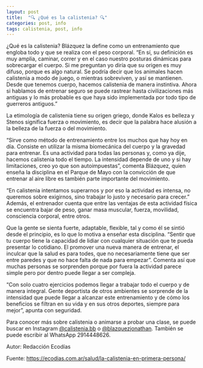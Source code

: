 ```yaml
---
layout: post
title:  "🔍️ ¿Qué es la calistenia? 🔍️"
categories: post, info
tags: calistenia, post, info
---
```


¿Qué es la calistenia? Blázquez la define como un entrenamiento que engloba todo y que se realiza con el peso corporal. “En sí, su definición es muy amplia, caminar, correr y en el caso nuestro posturas dinámicas para sobrecargar el cuerpo. Si me preguntan yo diría que su origen es muy difuso, porque es algo natural. Se podría decir que los animales hacen calistenia a modo de juego, o mientras sobreviven, y así se mantienen. Desde que tenemos cuerpo, hacemos calistenia de manera instintiva. Ahora si hablamos de entrenar seguro se puede rastrear hasta civilizaciones más antiguas y lo más probable es que haya sido implementada por todo tipo de guerreros antiguos.”

La etimología de calistenia tiene su origen griego, donde Kalos es belleza y Stenos significa fuerza o movimiento, es decir que la palabra hace alusión a la belleza de la fuerza o del movimiento.

“Sirve como método de entrenamiento entre los muchos que hay hoy en día. Consiste en utilizar la misma biomecánica del cuerpo y la gravedad para entrenar. Es una actividad para todas las personas y, como ya dije, hacemos calistenia todo el tiempo. La intensidad depende de uno y si hay limitaciones, creo yo que son autoimpuestas”, comenta Blázquez, quien enseña la disciplina en el Parque de Mayo con la convicción de que entrenar al aire libre es también parte importante del movimiento.

“En calistenia intentamos superarnos y por eso la actividad es intensa, no queremos sobre exigirnos, sino trabajar lo justo y necesario para crecer.” Además, el entrenador cuenta que entre las ventajas de esta actividad física se encuentra bajar de peso, ganar masa muscular, fuerza, movilidad, consciencia corporal, entre otros.

Que la gente se sienta fuerte, adaptable, flexible, tal y como él se sintió desde el principio, es lo que lo motiva a enseñar esta disciplina. “Sentir que tu cuerpo tiene la capacidad de lidiar con cualquier situación que te pueda presentar lo cotidiano. El promover una nueva manera de entrenar, el inculcar que la salud es para todes, que no necesariamente tiene que ser entre paredes y que no hace falta de nada para empezar”. Comenta así que muchas personas se sorprenden porque por fuera la actividad parece simple pero por dentro puede llegar a ser compleja.

“Con solo cuatro ejercicios podemos llegar a trabajar todo el cuerpo y de manera integral. Gente deportista de otros ambientes se sorprende de la intensidad que puede llegar a alcanzar este entrenamiento y de cómo los beneficios se filtran en su vida y en sus otros deportes, siempre para mejor”, apunta con seguridad.

Para conocer más sobre calistenia o animarse a probar una clase, se puede buscar en Instagram <a href="https://www.instagram.com/calistenia.bb/" target="__blank">@calistenia.bb</a> o <a href="https://www.instagram.com/blazquezjonathan/" target="__blank">@blazquezjonathan</a>. También se puede escribir al WhatsApp 2914448626.

Autor: Redacción Ecodías

Fuente: <a href="https://ecodias.com.ar/salud/la-calistenia-en-primera-persona/" target="__blank">https://ecodias.com.ar/salud/la-calistenia-en-primera-persona/</a>